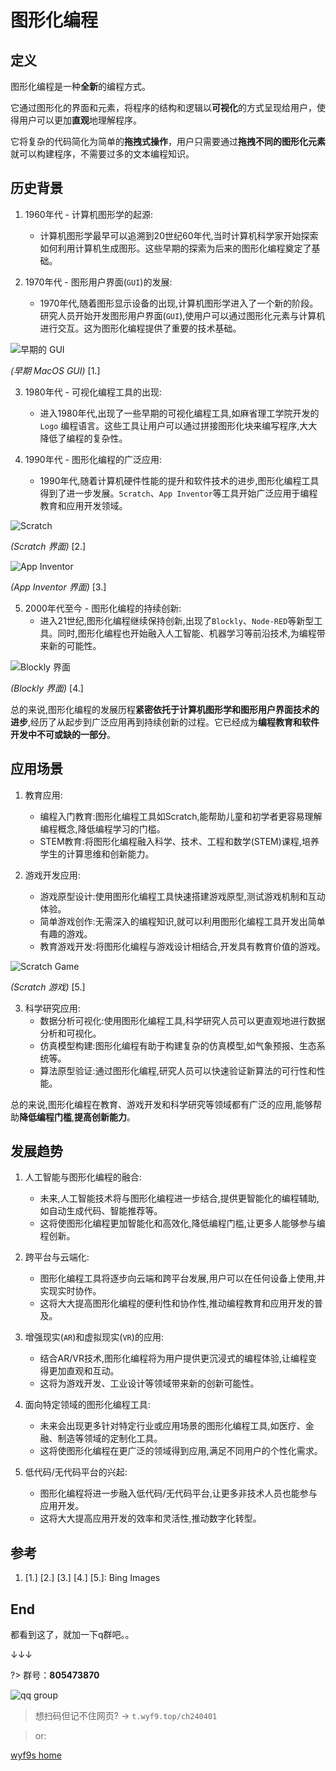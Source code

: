 # 图形化编程

## 定义

图形化编程是一种**全新**的编程方式。

它通过图形化的界面和元素，将程序的结构和逻辑以**可视化**的方式呈现给用户，使得用户可以更加**直观**地理解程序。

它将复杂的代码简化为简单的**拖拽式操作**，用户只需要通过**拖拽不同的图形化元素**就可以构建程序，不需要过多的文本编程知识。

## 历史背景

1. 1960年代 - 计算机图形学的起源:
   - 计算机图形学最早可以追溯到20世纪60年代,当时计算机科学家开始探索如何利用计算机生成图形。这些早期的探索为后来的图形化编程奠定了基础。

2. 1970年代 - 图形用户界面(`GUI`)的发展:
   - 1970年代,随着图形显示设备的出现,计算机图形学进入了一个新的阶段。研究人员开始开发图形用户界面(`GUI`),使用户可以通过图形化元素与计算机进行交互。这为图形化编程提供了重要的技术基础。

![早期的 GUI](comp20240401-img/1oldgui.jpg)

*(早期 MacOS GUI)* [1.]

3. 1980年代 - 可视化编程工具的出现:
   - 进入1980年代,出现了一些早期的可视化编程工具,如麻省理工学院开发的 `Logo` 编程语言。这些工具让用户可以通过拼接图形化块来编写程序,大大降低了编程的复杂性。

4. 1990年代 - 图形化编程的广泛应用:
   - 1990年代,随着计算机硬件性能的提升和软件技术的进步,图形化编程工具得到了进一步发展。`Scratch`、`App Inventor`等工具开始广泛应用于编程教育和应用开发领域。

![Scratch](comp20240401-img/2scratcheditor.png)

*(Scratch 界面)* [2.]

![App Inventor](comp20240401-img/3appinventor.png)

*(App Inventor 界面)* [3.]

5. 2000年代至今 - 图形化编程的持续创新:
   - 进入21世纪,图形化编程继续保持创新,出现了`Blockly`、`Node-RED`等新型工具。同时,图形化编程也开始融入人工智能、机器学习等前沿技术,为编程带来新的可能性。

![Blockly 界面](comp20240401-img/4blockly.png)

*(Blockly 界面)* [4.]

总的来说,图形化编程的发展历程**紧密依托于计算机图形学和图形用户界面技术的进步**,经历了从起步到广泛应用再到持续创新的过程。它已经成为**编程教育和软件开发中不可或缺的一部分**。

## 应用场景

1. 教育应用:
   - 编程入门教育:图形化编程工具如Scratch,能帮助儿童和初学者更容易理解编程概念,降低编程学习的门槛。
   - STEM教育:将图形化编程融入科学、技术、工程和数学(STEM)课程,培养学生的计算思维和创新能力。

2. 游戏开发应用:
   - 游戏原型设计:使用图形化编程工具快速搭建游戏原型,测试游戏机制和互动体验。
   - 简单游戏创作:无需深入的编程知识,就可以利用图形化编程工具开发出简单有趣的游戏。
   - 教育游戏开发:将图形化编程与游戏设计相结合,开发具有教育价值的游戏。

![Scratch Game](comp20240401-img/5scratchgame.jpg)

*(Scratch 游戏)* [5.]

3. 科学研究应用:
   - 数据分析可视化:使用图形化编程工具,科学研究人员可以更直观地进行数据分析和可视化。
   - 仿真模型构建:图形化编程有助于构建复杂的仿真模型,如气象预报、生态系统等。
   - 算法原型验证:通过图形化编程,研究人员可以快速验证新算法的可行性和性能。

总的来说,图形化编程在教育、游戏开发和科学研究等领域都有广泛的应用,能够帮助**降低编程门槛**,**提高创新能力**。

## 发展趋势

1. 人工智能与图形化编程的融合:
   - 未来,人工智能技术将与图形化编程进一步结合,提供更智能化的编程辅助,如自动生成代码、智能推荐等。
   - 这将使图形化编程更加智能化和高效化,降低编程门槛,让更多人能够参与编程创新。

2. 跨平台与云端化:
   - 图形化编程工具将逐步向云端和跨平台发展,用户可以在任何设备上使用,并实现实时协作。
   - 这将大大提高图形化编程的便利性和协作性,推动编程教育和应用开发的普及。

3. 增强现实(`AR`)和虚拟现实(`VR`)的应用:
   - 结合AR/VR技术,图形化编程将为用户提供更沉浸式的编程体验,让编程变得更加直观和互动。
   - 这将为游戏开发、工业设计等领域带来新的创新可能性。

4. 面向特定领域的图形化编程工具:
   - 未来会出现更多针对特定行业或应用场景的图形化编程工具,如医疗、金融、制造等领域的定制化工具。
   - 这将使图形化编程在更广泛的领域得到应用,满足不同用户的个性化需求。

5. 低代码/无代码平台的兴起:
   - 图形化编程将进一步融入低代码/无代码平台,让更多非技术人员也能参与应用开发。
   - 这将大大提高应用开发的效率和灵活性,推动数字化转型。

## 参考

1. [1.] [2.] [3.] [4.] [5.]: Bing Images

## End

都看到这了，就加一下q群吧。。

↓↓↓

?> 群号：**805473870**

![qq group](comp20240401-img/qqgroup.jpg)

> 想扫码但记不住网页? → `t.wyf9.top/ch240401`

> or:

[wyf9s home](https://wyf9.top/#/?id=contact ':include :type=iframe')